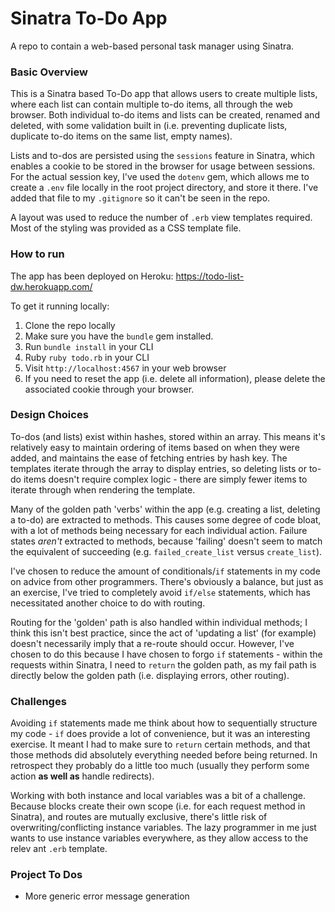 # Sinatra To-Do App
A repo to contain a web-based personal task manager using Sinatra.

### Basic Overview
This is a Sinatra based To-Do app that allows users to create multiple lists, where each list can contain multiple to-do items, all through the web browser. Both individual to-do items and lists can be created, renamed and deleted, with some validation built in (i.e. preventing duplicate lists, duplicate to-do items on the same list, empty names).

Lists and to-dos are persisted using the `sessions` feature in Sinatra, which enables a cookie to be stored in the browser for usage between sessions. For the actual session key, I've used the `dotenv` gem, which allows me to create a `.env` file locally in the root project directory, and store it there. I've added that file to my `.gitignore` so it can't be seen in the repo.

A layout was used to reduce the number of `.erb` view templates required. Most of the styling was provided as a CSS template file. 

### How to run
The app has been deployed on Heroku: https://todo-list-dw.herokuapp.com/

To get it running locally:
1. Clone the repo locally
2. Make sure you have the `bundle` gem installed.
2. Run `bundle install` in your CLI
3. Ruby `ruby todo.rb` in your CLI
4. Visit `http://localhost:4567` in your web browser
5. If you need to reset the app (i.e. delete all information), please delete the associated cookie through your browser.

### Design Choices
To-dos (and lists) exist within hashes, stored within an array. This means it's relatively easy to maintain ordering of items based on when they were added, and maintains the ease of fetching entries by hash key. The templates iterate through the array to display entries, so deleting lists or to-do items doesn't require complex logic - there are simply fewer items to iterate through when rendering the template.

Many of the golden path 'verbs' within the app (e.g. creating a list, deleting a to-do) are extracted to methods. This causes some degree of code bloat, with a lot of methods being necessary for each individual action. Failure states _aren't_ extracted to methods, because 'failing' doesn't seem to match the equivalent of succeeding (e.g. `failed_create_list` versus `create_list`).

I've chosen to reduce the amount of conditionals/`if` statements in my code on advice from other programmers. There's obviously a balance, but just as an exercise, I've tried to completely avoid `if/else` statements, which has necessitated another choice to do with routing.

Routing for the 'golden' path is also handled within individual methods; I think this isn't best practice, since the act of 'updating a list' (for example) doesn't necessarily imply that a re-route should occur. However, I've chosen to do this because I have chosen to forgo `if` statements - within the requests within Sinatra, I need to `return` the golden path, as my fail path is directly below the golden path (i.e. displaying errors, other routing).

### Challenges
Avoiding `if` statements made me think about how to sequentially structure my code - `if` does provide a lot of convenience, but it was an interesting exercise. It meant I had to make sure to `return` certain methods, and that those methods did absolutely everything needed before being returned. In retrospect they probably do a little too much (usually they perform some action __as well as__ handle redirects).

Working with both instance and local variables was a bit of a challenge. Because blocks create their own scope (i.e. for each request method in Sinatra), and routes are mutually exclusive, there's little risk of overwriting/conflicting instance variables. The lazy programmer in me just wants to use instance variables everywhere, as they allow access to the relev ant `.erb` template.

### Project To Dos
- More generic error message generation

